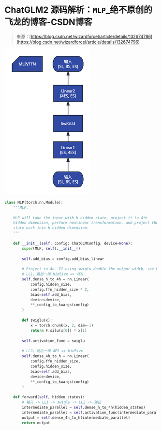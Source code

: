 <!--yml
category: 未分类
date: 2023-10-10 23:19:05
-->

# ChatGLM2 源码解析：`MLP`_绝不原创的飞龙的博客-CSDN博客

> 来源：[https://blog.csdn.net/wizardforcel/article/details/132674796](https://blog.csdn.net/wizardforcel/article/details/132674796)

![](img/bf7f9dd48c6ad01c8122796c369ec702.png)

```py
class MLP(torch.nn.Module):
    """MLP.

    MLP will take the input with h hidden state, project it to 4*h
    hidden dimension, perform nonlinear transformation, and project the
    state back into h hidden dimension.
    """

    def __init__(self, config: ChatGLMConfig, device=None):
        super(MLP, self).__init__()

        self.add_bias = config.add_bias_linear

        # Project to 4h. If using swiglu double the output width, see https://arxiv.org/pdf/2002.05202.pdf
        # LL1，最后一维 HidSize => 4ES
        self.dense_h_to_4h = nn.Linear(
            config.hidden_size,
            config.ffn_hidden_size * 2,
            bias=self.add_bias,
            device=device,
            **_config_to_kwargs(config)
        )

        def swiglu(x):
            x = torch.chunk(x, 2, dim=-1)
            return F.silu(x[0]) * x[1]

        self.activation_func = swiglu

        # LL2，最后一维 4ES => HidSize
        self.dense_4h_to_h = nn.Linear(
            config.ffn_hidden_size,
            config.hidden_size,
            bias=self.add_bias,
            device=device,
            **_config_to_kwargs(config)
        )

    def forward(self, hidden_states):
        # 输入 -> LL1 -> swiglu -> LL2 -> 输出
        intermediate_parallel = self.dense_h_to_4h(hidden_states)
        intermediate_parallel = self.activation_func(intermediate_parallel)
        output = self.dense_4h_to_h(intermediate_parallel)
        return output
```